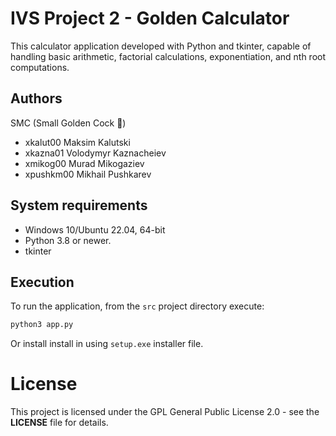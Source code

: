 # IVS Project 2 - Golden Calculator

This calculator application developed with Python and tkinter, capable of handling basic
arithmetic, factorial calculations, exponentiation, and nth root computations.

## Authors

SMC (Small Golden Cock 🐓)

- xkalut00 Maksim Kalutski
- xkazna01 Volodymyr Kaznacheiev
- xmikog00 Murad Mikogaziev
- xpushkm00 Mikhail Pushkarev

## System requirements

- Windows 10/Ubuntu 22.04, 64-bit
- Python 3.8 or newer.
- tkinter

## Execution

To run the application, from the `src` project directory execute:

``` python
python3 app.py
```

Or install install in using `setup.exe` installer file.

# License

This project is licensed under the GPL General Public License 2.0 - see the **LICENSE** file for details.
